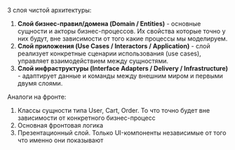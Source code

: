3 слоя чистой архитектуры:

1. **Слой бизнес-правил/домена (Domain / Entities)** - основные сущности и акторы бизнес-процессов. Их свойства которые точно у них будут, вне зависимости от того какие процессы мы моделируем.
2. **Слой приложения (Use Cases / Interactors / Application)** - слой реализует конкретные сценарии использования (use cases), управляет взаимодействием между сущностями.
3. **Слой инфраструктуры (Interface Adapters / Delivery / Infrastructure)** - адаптирует данные и команды между внешним миром и первыми двумя слоями. 

Аналоги на фронте:
1. Классы сущности типа User, Cart, Order. То что точно будет вне зависимости от конкретного бизнес-процесс
2. Основная фронтовая логика
3. Презентационный слой. Только UI-компоненты независимые от того что именно они показывают 